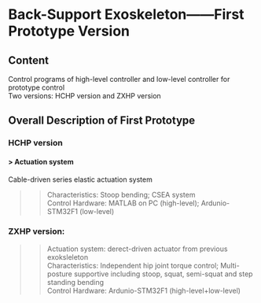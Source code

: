 # Back-Support Exoskeleton——First Prototype Version
## Content
Control programs of high-level controller and low-level controller for prototype control <br>
Two versions: HCHP version and ZXHP version
## Overall Description of First Prototype <br>
### HCHP version <br>
#### > Actuation system <br>
Cable-driven series elastic actuation system <br>
>>Characteristics: Stoop bending; CSEA system <br>
>>Control Hardware: MATLAB on PC (high-level); Ardunio-STM32F1 (low-level)
### ZXHP version: <br>
>>Actuation system: derect-driven actuator from previous exoksleleton <br>
>>Characteristics: Independent hip joint torque control; Multi-posture supportive including stoop, squat, semi-squat and step standing bending <br>
>>Control Hardware: Ardunio-STM32F1 (high-level+low-level)
